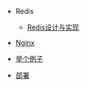 * Redis
  * [Redis设计与实现](./docs/Redis设计与实现.md)

* [Nginx](./docs/Nginx.md)

* [举个例子](./docs/举个例子.md)

* [部署](./docs/部署.md)